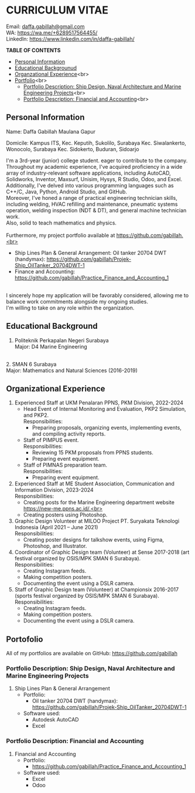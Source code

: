 # CURRICULUM VITAE
Email: daffa.gabillah@gmail.com<br>
WA: https://wa.me/+6289517564455/<br>
LinkedIn: https://www.linkedin.com/in/daffa-gabillah/<br>

**TABLE OF CONTENTS**<br>
* [Personal Information](#personal-information)<br>
* [Educational Backgrounud](#educational-background)
* [Organzational Experience](https://github.com/gabillah/CV/blob/main/(.md)%20Gabillah%20-%20CV%20-%20English%20-%20General.md#organizational-experience)<br>
* [Portfolio](https://github.com/gabillah/CV/blob/main/(.md)%20Gabillah%20-%20CV%20-%20English%20-%20General.md#portofolio)<br>
    * [Portfolio Description: Ship Design, Naval Architecture and Marine Engineering Projects](https://github.com/gabillah/CV/blob/main/(.md)%20Gabillah%20-%20CV%20-%20English%20-%20General.md#portfolio-description-ship-design-naval-architecture-and-marine-engineering-projects)<br>
    * [Portfolio Description: Financial and Accounting](https://github.com/gabillah/CV/blob/main/(.md)%20Gabillah%20-%20CV%20-%20English%20-%20General.md#portfolio-description-financial-and-accounting)<br>

## Personal Information
Name: Daffa Gabillah Maulana Gapur

Domicile:
Kampus ITS, Kec. Keputih, Sukolilo, Surabaya
Kec. Siwalankerto, Wonocolo, Surabaya
Kec. Sidokerto, Buduran, Sidoarjo

I'm a 3rd-year (junior) college student. eager to contribute to the company.<br>
Throughout my academic experience, I've acquired proficiency in a wide array of industry-relevant software applications, including AutoCAD, Solidworks, Inventor, Maxsurf, Unisim, Hysys, R Studio, Odoo, and Excel.<br>
Additionally, I've delved into various programming languages such as C++/C, Java, Python, Android Studio, and GitHub.<br>
Moreover, I've honed a range of practical engineering technician skills, including welding, HVAC refilling and maintenance, pneumatic systems operation, welding inspection (NDT & DT), and general machine technician work.<br>
Also, solid to teach mathematics and physics.<br>
<br>
Furthermore, my project portfolio available at https://github.com/gabillah.<br>
- Ship Lines Plan & General Arrangement:
Oil tanker 20704 DWT (handymax): https://github.com/gabillah/Projek-Ship_OilTanker_20704DWT-1<br>
- Finance and Accounting: https://github.com/gabillah/Practice_Finance_and_Accounting_1<br>

<br>
I sincerely hope my application will be favorably considered, allowing me to balance work commitments alongside my ongoing studies.<br>
I'm willing to take on any role within the organization.<br>

## Educational Background
1. Politeknik Perkapalan Negeri Surabaya<br>
Major: D4 Marine Engineering<br>
<br>
2. SMAN 6 Surabaya<br>
Major: Mathematics and Natural Sciences (2016-2019)

## Organizational Experience
1. Experienced Staff at UKM Penalaran PPNS, PKM Division, 2022-2024<br>
    * Head Event of Internal Monitoring and Evaluation, PKP2 Simulation, and PKP2.<br>
    Responsibilities:<br>
        * Preparing proposals, organizing events, implementing events, and compiling activity reports.<br>
    * Staff of PIMPUS event.<br>
    Responsibilities:<br>
        * Reviewing 15 PKM proposals from PPNS students.<br>
        * Preparing event equipment.
    * Staff of PIMNAS preparation team.<br>
    Responsibilities:<br>
        * Preparing event equipment.
2. Experienced Staff at ME Student Association, Communication and Information Division, 2023-2024<br>
Responsibilities:<br>
    * Creating posts for the Marine Engineering department website https://new-me.ppns.ac.id/.<br>
    * Creating posters using Photoshop.
3. Graphic Design Volunteer at MILOO Project PT. Suryakata Teknologi Indonesia (April 2021 – June 2021)<br>
Responsibilities:<br>
    * Creating poster designs for talkshow events, using Figma, Photoshop, and Illustrator.
4. Coordinator of Graphic Design team (Volunteer) at Sense 2017-2018 (art festival organized by OSIS/MPK SMAN 6 Surabaya).<br>
Responsibilities:<br>
    * Creating Instagram feeds.
    * Making competition posters.
    * Documenting the event using a DSLR camera.
5. Staff of Graphic Design team (Volunteer) at Championsix 2016-2017 (sports festival organized by OSIS/MPK SMAN 6 Surabaya).<br>
Responsibilities:<br>
    * Creating Instagram feeds.
    * Making competition posters.
    * Documenting the event using a DSLR camera.

## Portofolio
All of my portfolios are available on GitHub: https://github.com/gabillah<br>

### Portfolio Description: Ship Design, Naval Architecture and Marine Engineering Projects
1. Ship Lines Plan & General Arrangement
    * Portfolio:
        * Oil tanker 20704 DWT (handymax): https://github.com/gabillah/Projek-Ship_OilTanker_20704DWT-1
    * Software used:<br>
        * Autodesk AutoCAD
        * Excel

### Portfolio Description: Financial and Accounting
1. Financial and Accounting
    * Portfolio:
        * https://github.com/gabillah/Practice_Finance_and_Accounting_1
    * Software used:
        * Excel
        * Odoo
